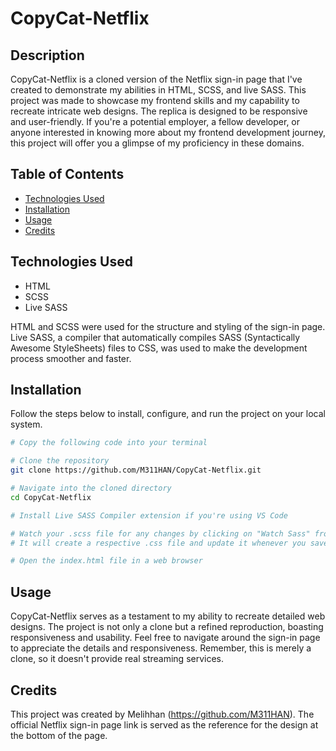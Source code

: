 # CopyCat-Netflix

## Description

CopyCat-Netflix is a cloned version of the Netflix sign-in page that I've created to demonstrate my abilities in HTML, SCSS, and live SASS. This project was made to showcase my frontend skills and my capability to recreate intricate web designs. The replica is designed to be responsive and user-friendly. If you're a potential employer, a fellow developer, or anyone interested in knowing more about my frontend development journey, this project will offer you a glimpse of my proficiency in these domains.

## Table of Contents

- [Technologies Used](#technologies-used)
- [Installation](#installation)
- [Usage](#usage)
- [Credits](#credits)

## Technologies Used

- HTML
- SCSS
- Live SASS

HTML and SCSS were used for the structure and styling of the sign-in page. Live SASS, a compiler that automatically compiles SASS (Syntactically Awesome StyleSheets) files to CSS, was used to make the development process smoother and faster.

## Installation

Follow the steps below to install, configure, and run the project on your local system.

```bash
# Copy the following code into your terminal

# Clone the repository
git clone https://github.com/M311HAN/CopyCat-Netflix.git

# Navigate into the cloned directory
cd CopyCat-Netflix

# Install Live SASS Compiler extension if you're using VS Code

# Watch your .scss file for any changes by clicking on "Watch Sass" from the status bar
# It will create a respective .css file and update it whenever you save changes in your .scss file

# Open the index.html file in a web browser
```

## Usage

CopyCat-Netflix serves as a testament to my ability to recreate detailed web designs. The project is not only a clone but a refined reproduction, boasting responsiveness and usability. Feel free to navigate around the sign-in page to appreciate the details and responsiveness. Remember, this is merely a clone, so it doesn't provide real streaming services.

## Credits

This project was created by Melihhan (https://github.com/M311HAN). The official Netflix sign-in page link is served as the reference for the design at the bottom of the page.
